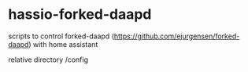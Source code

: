 # hassio-forked-daapd
scripts to control forked-daapd (https://github.com/ejurgensen/forked-daapd) with home assistant

relative directory /config
